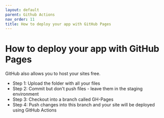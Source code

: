 ```yaml
---
layout: default
parent: Github Actions
nav_order: 11
title: How to deploy your app with GitHub Pages
---
```


#  How to deploy your app with GitHub Pages

GitHub also allows you to host your sites free.

- Step 1: Upload the folder with all your files 
- Step 2: Commit but don't push files - leave them in the staging environment
- Step 3: Checkout into a branch called GH-Pages 
- Step 4: Push changes into this branch and your site will be deployed using GitHub Actions